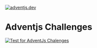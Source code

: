 [![adventjs.dev](https://adventjs.dev/og.png)](https://adventjs.dev)

# Adventjs Challenges

[![Test for AdventJs Chalenges](https://github.com/iswilljr/adventjs-challenges/actions/workflows/test.yml/badge.svg)](https://github.com/iswilljr/adventjs-challenges/actions/workflows/test.yml)
